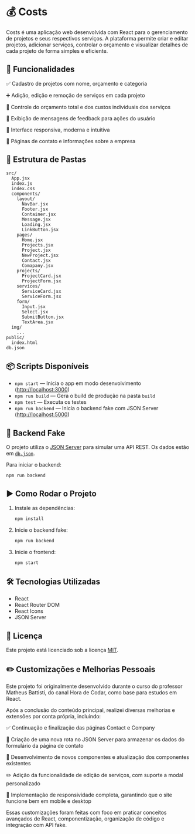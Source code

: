 # 💰 Costs

Costs é uma aplicação web desenvolvida com React para o gerenciamento de projetos e seus respectivos serviços. A plataforma permite criar e editar projetos, adicionar serviços, controlar o orçamento e visualizar detalhes de cada projeto de forma simples e eficiente.



## 🚀 Funcionalidades

✅ Cadastro de projetos com nome, orçamento e categoria

➕ Adição, edição e remoção de serviços em cada projeto

💸 Controle do orçamento total e dos custos individuais dos serviços

📢 Exibição de mensagens de feedback para ações do usuário

📱 Interface responsiva, moderna e intuitiva

📄 Páginas de contato e informações sobre a empresa


## 📁 Estrutura de Pastas

```
src/
  App.jsx
  index.js
  index.css
  components/
    layout/
      NavBar.jsx
      Footer.jsx
      Container.jsx
      Message.jsx
      Loading.jsx
      LinkButton.jsx
    pages/
      Home.jsx
      Projects.jsx
      Project.jsx
      NewProject.jsx
      Contact.jsx
      Comapany.jsx
    projects/
      ProjectCard.jsx
      ProjectForm.jsx
    services/
      ServiceCard.jsx
      ServiceForm.jsx
    form/
      Input.jsx
      Select.jsx
      SubmitButton.jsx
      TextArea.jsx
  img/
    ...
public/
  index.html
db.json
```

## 📦 Scripts Disponíveis

- `npm start` — Inicia o app em modo desenvolvimento ([http://localhost:3000](http://localhost:3000))
- `npm run build` — Gera o build de produção na pasta `build`
- `npm test` — Executa os testes
- `npm run backend` — Inicia o backend fake com JSON Server ([http://localhost:5000](http://localhost:5000))


## 🔧 Backend Fake

O projeto utiliza o [JSON Server](https://github.com/typicode/json-server) para simular uma API REST. Os dados estão em [`db.json`](db.json).

Para iniciar o backend:
```sh
npm run backend
```

## ▶️ Como Rodar o Projeto

1. Instale as dependências:
   ```sh
   npm install
   ```
2. Inicie o backend fake:
   ```sh
   npm run backend
   ```
3. Inicie o frontend:
   ```sh
   npm start
   ```

## 🛠️ Tecnologias Utilizadas

- React
- React Router DOM
- React Icons
- JSON Server

## 📄 Licença

Este projeto está licenciado sob a licença [MIT](https://opensource.org/licenses/MIT).

## ✏️ Customizações e Melhorias Pessoais

Este projeto foi originalmente desenvolvido durante o curso do professor Matheus Battisti, do canal Hora de Codar, como base para estudos em React.

Após a conclusão do conteúdo principal, realizei diversas melhorias e extensões por conta própria, incluindo:

✅ Continuação e finalização das páginas Contact e Company

🔧 Criação de uma nova rota no JSON Server para armazenar os dados do formulário da página de contato

🧩 Desenvolvimento de novos componentes e atualização dos componentes existentes

✏️ Adição da funcionalidade de edição de serviços, com suporte a modal personalizado

📱 Implementação de responsividade completa, garantindo que o site funcione bem em mobile e desktop

Essas customizações foram feitas com foco em praticar conceitos avançados de React, componentização, organização de código e integração com API fake.